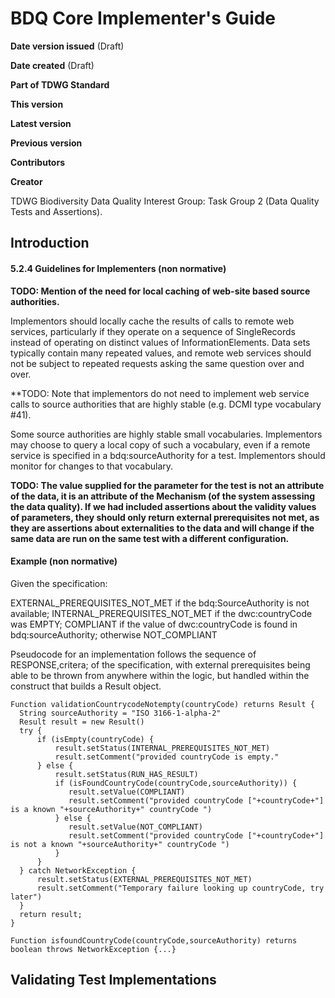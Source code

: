 # BDQ Core Implementer's Guide

**Date version issued**  (Draft)

**Date created** (Draft)

**Part of TDWG Standard**

**This version**

**Latest version**

**Previous version**

**Contributors**

**Creator**

TDWG Biodiversity Data Quality Interest Group: Task Group 2 (Data Quality Tests and Assertions).

## Introduction

#### 5.2.4 Guidelines for Implementers (non normative)

**TODO: Mention of the need for local caching of web-site based source authorities.**

Implementors should locally cache the results of calls to remote web services, particularly if they operate on a sequence of SingleRecords instead of operating on distinct values of InformationElements.  Data sets typically contain many repeated values, and remote web services should not be subject to repeated requests asking the same question over and over. 

**TODO: Note that implementors do not need to implement web service calls to source authorities that are highly stable (e.g. DCMI type vocabulary #41).

Some source authorities are highly stable small vocabularies.  Implementors may choose to query a local copy of such a vocabulary, even if a remote service is specified in a bdq:sourceAuthority for a test.  Implementors should monitor for changes to that vocabulary. 

**TODO: The value supplied for the parameter for the test is not an attribute of the data, it is an attribute of the Mechanism (of the system assessing the data quality). If we had included assertions about the validity values of parameters, they should only return external prerequisites not met, as they are assertions about externalities to the data and will change if the same data are run on the same test with a different configuration.**


#### Example (non normative)

Given the specification: 

EXTERNAL_PREREQUISITES_NOT_MET if the bdq:SourceAuthority is not available; INTERNAL_PREREQUISITES_NOT_MET if the dwc:countryCode was EMPTY; COMPLIANT if the value of dwc:countryCode is found in bdq:sourceAuthority; otherwise NOT_COMPLIANT

Pseudocode for an implementation follows the sequence of RESPONSE,critera; of the specification, with external prerequisites being able to be thrown from anywhere within the logic, but handled within the construct that builds a Result object.

    Function validationCountrycodeNotempty(countryCode) returns Result {
      String sourceAuthority = "ISO 3166-1-alpha-2"
      Result result = new Result()
      try { 
          if (isEmpty(countryCode) { 
              result.setStatus(INTERNAL_PREREQUISITES_NOT_MET) 
              result.setComment("provided countryCode is empty."
          } else {
              result.setStatus(RUN_HAS_RESULT) 
              if (isFoundCountryCode(countryCode,sourceAuthority)) { 
                 result.setValue(COMPLIANT)
                 result.setComment("provided countryCode ["+countryCode+"] is a known "+sourceAuthority+" countryCode ")
              } else { 
                 result.setValue(NOT_COMPLIANT)
                 result.setComment("provided countryCode ["+countryCode+"] is not a known "+sourceAuthority+" countryCode ")
              }
          } 
      } catch NetworkException {
          result.setStatus(EXTERNAL_PREREQUISITES_NOT_MET) 
          result.setComment("Temporary failure looking up countryCode, try later")
      }
      return result;
    }

    Function isfoundCountryCode(countryCode,sourceAuthority) returns boolean throws NetworkException {...}



## Validating Test Implementations
